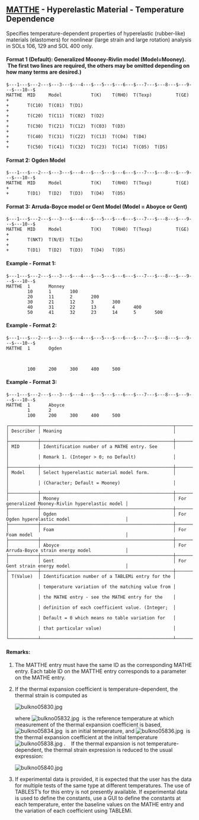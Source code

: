 ## [MATTHE](https://help.hexagonmi.com/bundle/MSC_Nastran_2022.4/page/Nastran_Combined_Book/qrg/bulkno/TOC.MATTHE.xhtml) - Hyperelastic Material - Temperature Dependence

Specifies temperature-dependent properties of hyperelastic (rubber-like) materials (elastomers) for nonlinear (large strain and large rotation) analysis in SOLs 106, 129 and SOL 400 only.

#### Format 1 (Default): Generalized Mooney-Rivlin model (Model=Mooney).  The first two lines are required, the others may be omitted depending on how many terms are desired.)

```nastran
$---1---$---2---$---3---$---4---$---5---$---6---$---7---$---8---$---9---$---10--$
MATTHE  MID     Model           T(K)    T(RHO)  T(Texp)         T(GE)   +       
+       T(C10)  T(C01)  T(D1)                                           +       
+       T(C20)  T(C11)  T(C02)  T(D2)                                   +       
+       T(C30)  T(C21)  T(C12)  T(C03)  T(D3)                           +       
+       T(C40)  T(C31)  T(C22)  T(C13)  T(C04)  T(D4)                   +       
+       T(C50)  T(C41)  T(C32)  T(C23)  T(C14)  T(C05)  T(D5)                   
```

#### Format 2: Ogden Model

```nastran
$---1---$---2---$---3---$---4---$---5---$---6---$---7---$---8---$---9---$---10--$
MATTHE  MID     Model           T(K)    T(RHO)  T(Texp)         T(GE)   +       
+       T(D1)   T(D2)   T(D3)   T(D4)   T(D5)                                   
```

#### Format 3: Arruda-Boyce model or Gent Model (Model = Aboyce or Gent)

```nastran
$---1---$---2---$---3---$---4---$---5---$---6---$---7---$---8---$---9---$---10--$
MATTHE  MID     Model           T(K)    T(RHO)  T(Texp)         T(GE)   +       
+       T(NKT)  T(N/E)  T(Im)                                           +       
+       T(D1)   T(D2)   T(D3)   T(D4)   T(D5)                                   
```

#### Example - Format 1:

```nastran
$---1---$---2---$---3---$---4---$---5---$---6---$---7---$---8---$---9---$---10--$
MATTHE  1       Monney                                                          
        10      1       100                                                     
        20      11      2       200                                             
        30      21      12      3       300                                     
        40      31      22      13      4       400                             
        50      41      32      23      14      5       500                     
```

#### Example - Format 2:

```nastran
$---1---$---2---$---3---$---4---$---5---$---6---$---7---$---8---$---9---$---10--$
MATTHE  1       Ogden                                                           
                                                                                
                                                                                
                                                                                
        100     200     300     400     500                                     
```

#### Example - Format 3:

```nastran
$---1---$---2---$---3---$---4---$---5---$---6---$---7---$---8---$---9---$---10--$
MATTHE  1       Aboyce                                                          
        1       2                                                               
        100     200     300     400     500                                     
```

```text
┌───────────┬──────────────────────────────────────────────────┬──────────────────────────────────────────────────┐
│ Describer │ Meaning                                          │                                                  │
├───────────┼──────────────────────────────────────────────────┼──────────────────────────────────────────────────┤
│ MID       │ Identification number of a MATHE entry. See      │                                                  │
│           │ Remark 1. (Integer > 0; no Default)              │                                                  │
├───────────┼──────────────────────────────────────────────────┼──────────────────────────────────────────────────┤
│ Model     │ Select hyperelastic material model form.         │                                                  │
│           │ (Character; Default = Mooney)                    │                                                  │
├───────────┼──────────────────────────────────────────────────┼──────────────────────────────────────────────────┤
│           │ Mooney                                           │ For generalized Mooney-Rivlin hyperelastic model │
├───────────┼──────────────────────────────────────────────────┼──────────────────────────────────────────────────┤
│           │ Ogden                                            │ For Ogden hyperelastic model                     │
├───────────┼──────────────────────────────────────────────────┼──────────────────────────────────────────────────┤
│           │ Foam                                             │ For Foam model                                   │
├───────────┼──────────────────────────────────────────────────┼──────────────────────────────────────────────────┤
│           │ Aboyce                                           │ For Arruda-Boyce strain energy model             │
├───────────┼──────────────────────────────────────────────────┼──────────────────────────────────────────────────┤
│           │ Gent                                             │ For Gent strain energy model                     │
├───────────┼──────────────────────────────────────────────────┼──────────────────────────────────────────────────┤
│ T(Value)  │ Identification number of a TABLEMi entry for the │                                                  │
│           │ temperature variation of the matching value from │                                                  │
│           │ the MATHE entry - see the MATHE entry for the    │                                                  │
│           │ definition of each coefficient value. (Integer;  │                                                  │
│           │ Default = 0 which means no table variation for   │                                                  │
│           │ that particular value)                           │                                                  │
└───────────┴──────────────────────────────────────────────────┴──────────────────────────────────────────────────┘
```

#### Remarks:

1. The MATTHE entry must have the same ID as the corresponding MATHE entry. Each table ID on the MATTHE entry corresponds to a parameter on the MATHE entry.
2. If the thermal expansion coefficient is temperature-dependent, the thermal strain is computed as

     ![bulkno05830.jpg](https://help-be.hexagonmi.com/bundle/MSC_Nastran_2022.4/page/Nastran_Combined_Book/qrg/bulkno/../../../assets/bulkno05830.jpg?_LANG=enus)  

     where  ![bulkno05832.jpg](https://help-be.hexagonmi.com/bundle/MSC_Nastran_2022.4/page/Nastran_Combined_Book/qrg/bulkno/../../../assets/bulkno05832.jpg?_LANG=enus)  is the reference temperature at which measurement of the thermal expansion coefficient is based,  ![bulkno05834.jpg](https://help-be.hexagonmi.com/bundle/MSC_Nastran_2022.4/page/Nastran_Combined_Book/qrg/bulkno/../../../assets/bulkno05834.jpg?_LANG=enus)  is an initial temperature, and  ![bulkno05836.jpg](https://help-be.hexagonmi.com/bundle/MSC_Nastran_2022.4/page/Nastran_Combined_Book/qrg/bulkno/../../../assets/bulkno05836.jpg?_LANG=enus)  is the thermal expansion coefficient at the initial temperature  ![bulkno05838.jpg](https://help-be.hexagonmi.com/bundle/MSC_Nastran_2022.4/page/Nastran_Combined_Book/qrg/bulkno/../../../assets/bulkno05838.jpg?_LANG=enus) .    If the thermal expansion is not temperature-dependent, the thermal strain expression is reduced to the usual expression:

     ![bulkno05840.jpg](https://help-be.hexagonmi.com/bundle/MSC_Nastran_2022.4/page/Nastran_Combined_Book/qrg/bulkno/../../../assets/bulkno05840.jpg?_LANG=enus)  

3. If experimental data is provided, it is expected that the user has the data for multiple tests of the same type at different temperatures. The use of TABLEST’s for this entry is not presently available. If experimental data is used to define the constants, use a GUI to define the constants at each temperature, enter the baseline values on the MATHE entry and the variation of each coefficient using TABLEMi.
